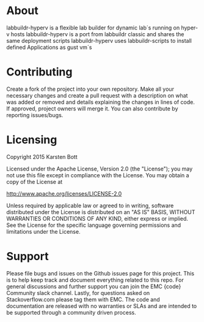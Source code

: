 ﻿

About
=========
labbuildr-hyperv is a flexible lab builder for dynamic lab´s running on hyper-v hosts
labbuildr-hyperv is a port from labbuildr classic and shares the same deployment scripts
labbuildr-hyperv uses labbuildr-scripts to install defined Applications as gust vm´s

Contributing
==========
Create a fork of the project into your own repository. Make all your necessary changes and create a pull request with a description on what was added or removed and details explaining the changes in lines of code. If approved, project owners will merge it. You can also contribute by reporting issues/bugs.

Licensing
==========

Copyright 2015 Karsten Bott

Licensed under the Apache License, Version 2.0 (the "License");
you may not use this file except in compliance with the License.
You may obtain a copy of the License at

 http://www.apache.org/licenses/LICENSE-2.0

Unless required by applicable law or agreed to in writing, software
distributed under the License is distributed on an "AS IS" BASIS,
WITHOUT WARRANTIES OR CONDITIONS OF ANY KIND, either express or implied.
See the License for the specific language governing permissions and
limitations under the License.


Support
==========
Please file bugs and issues on the Github issues page for this project. This is to help keep track and document everything related to this repo. For general discussions and further support you can join the EMC {code} Community slack channel. Lastly, for questions asked on Stackoverflow.com please tag them with EMC. The code and documentation are released with no warranties or SLAs and are intended to be supported through a community driven process.
